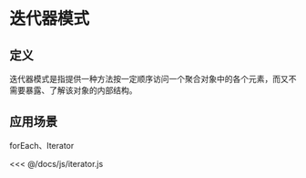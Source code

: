 # 迭代器模式

## 定义

迭代器模式是指提供一种方法按一定顺序访问一个聚合对象中的各个元素，而又不需要暴露、了解该对象的内部结构。

## 应用场景

forEach、Iterator

<iterator />

<<< @/docs/js/iterator.js